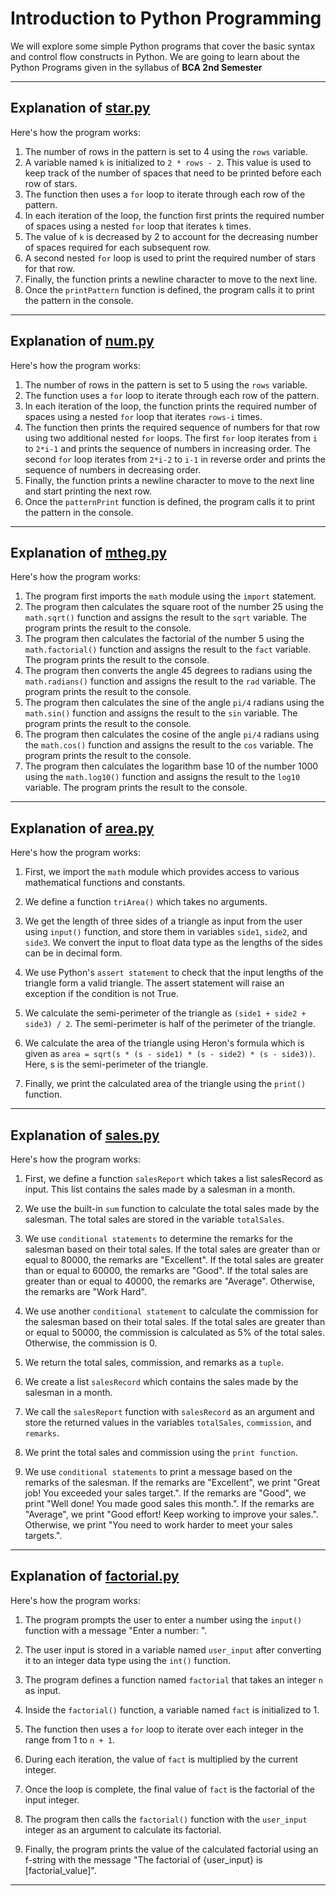 # Introduction to Python Programming

We will explore some simple Python programs that cover the basic syntax and control flow constructs in Python. We are going to learn about the Python Programs given in the syllabus of <b> BCA 2nd Semester </b>

<hr>

## Explanation of [star.py](./02-printPatterns/star.py)

Here's how the program works:

1. The number of rows in the pattern is set to 4 using the `rows` variable.
2. A variable named `k` is initialized to `2 * rows - 2`. This value is used to keep track of the number of spaces that need to be printed before each row of stars.
3. The function then uses a `for` loop to iterate through each row of the pattern.
4. In each iteration of the loop, the function first prints the required number of spaces using a nested `for` loop that iterates `k` times.
5. The value of `k` is decreased by 2 to account for the decreasing number of spaces required for each subsequent row.
6. A second nested `for` loop is used to print the required number of stars for that row.
7. Finally, the function prints a newline character to move to the next line.
8. Once the `printPattern` function is defined, the program calls it to print the pattern in the console.
<hr>

## Explanation of [num.py](./02-printPatterns/num.py)

Here's how the program works:

1. The number of rows in the pattern is set to 5 using the `rows` variable.
2. The function uses a `for` loop to iterate through each row of the pattern.
3. In each iteration of the loop, the function prints the required number of spaces using a nested `for` loop that iterates `rows-i` times.
4. The function then prints the required sequence of numbers for that row using two additional nested `for` loops. The first `for` loop iterates from `i` to `2*i-1` and prints the sequence of numbers in increasing order. The second `for` loop iterates from `2*i-2` to `i-1` in reverse order and prints the sequence of numbers in decreasing order.
5. Finally, the function prints a newline character to move to the next line and start printing the next row.
6. Once the `patternPrint` function is defined, the program calls it to print the pattern in the console.
<hr>

## Explanation of [mtheg.py](./03-mathexample/mtheg.py)

Here's how the program works:

1. The program first imports the `math` module using the `import` statement.
2. The program then calculates the square root of the number 25 using the `math.sqrt()` function and assigns the result to the `sqrt` variable. The program prints the result to the console.
3. The program then calculates the factorial of the number 5 using the `math.factorial()` function and assigns the result to the `fact` variable. The program prints the result to the console.
4. The program then converts the angle 45 degrees to radians using the `math.radians()` function and assigns the result to the `rad` variable. The program prints the result to the console.
5. The program then calculates the sine of the angle `pi/4` radians using the `math.sin()` function and assigns the result to the `sin` variable. The program prints the result to the console.
6. The program then calculates the cosine of the angle `pi/4` radians using the `math.cos()` function and assigns the result to the `cos` variable. The program prints the result to the console.
7. The program then calculates the logarithm base 10 of the number 1000 using the `math.log10()` function and assigns the result to the `log10` variable. The program prints the result to the console.
<hr>

## Explanation of [area.py](./04-area/area.py)

Here's how the program works:

1. First, we import the `math` module which provides access to various mathematical functions and constants.

2. We define a function `triArea()` which takes no arguments.

3. We get the length of three sides of a triangle as input from the user using `input()` function, and store them in variables `side1`, `side2`, and `side3`. We convert the input to float data type as the lengths of the sides can be in decimal form.

4. We use Python's `assert statement` to check that the input lengths of the triangle form a valid triangle. The assert statement will raise an exception if the condition is not True.

5. We calculate the semi-perimeter of the triangle as `(side1 + side2 + side3) / 2`. The semi-perimeter is half of the perimeter of the triangle.

6. We calculate the area of the triangle using Heron's formula which is given as `area = sqrt(s * (s - side1) * (s - side2) * (s - side3))`. Here, s is the semi-perimeter of the triangle.

7. Finally, we print the calculated area of the triangle using the `print()` function.
<hr>

## Explanation of [sales.py](./05-sales/sales.py)

Here's how the program works:

1. First, we define a function `salesReport` which takes a list salesRecord as input. This list contains the sales made by a salesman in a month.

2. We use the built-in `sum` function to calculate the total sales made by the salesman. The total sales are stored in the variable `totalSales`.

3. We use `conditional statements` to determine the remarks for the salesman based on their total sales. If the total sales are greater than or equal to 80000, the remarks are "Excellent". If the total sales are greater than or equal to 60000, the remarks are "Good". If the total sales are greater than or equal to 40000, the remarks are "Average". Otherwise, the remarks are "Work Hard".

4. We use another `conditional statement` to calculate the commission for the salesman based on their total sales. If the total sales are greater than or equal to 50000, the commission is calculated as 5% of the total sales. Otherwise, the commission is 0.

5. We return the total sales, commission, and remarks as a `tuple`.

6. We create a list `salesRecord` which contains the sales made by the salesman in a month.

7. We call the `salesReport` function with `salesRecord` as an argument and store the returned values in the variables `totalSales`, `commission`, and `remarks`.

8. We print the total sales and commission using the `print function`.

9. We use `conditional statements` to print a message based on the remarks of the salesman. If the remarks are "Excellent", we print "Great job! You exceeded your sales target.". If the remarks are "Good", we print "Well done! You made good sales this month.". If the remarks are "Average", we print "Good effort! Keep working to improve your sales.". Otherwise, we print "You need to work harder to meet your sales targets.".
<hr>

## Explanation of [factorial.py](./06-factorial/factorial.py)

Here's how the program works:

1. The program prompts the user to enter a number using the `input()` function with a message "Enter a number: ".

2. The user input is stored in a variable named `user_input` after converting it to an integer data type using the `int()` function.

3. The program defines a function named `factorial` that takes an integer `n` as input.

4. Inside the `factorial()` function, a variable named `fact` is initialized to 1.

5. The function then uses a `for` loop to iterate over each integer in the range from 1 to `n + 1`.

6. During each iteration, the value of `fact` is multiplied by the current integer.
7. Once the loop is complete, the final value of `fact` is the factorial of the input integer.

8. The program then calls the `factorial()` function with the `user_input` integer as an argument to calculate its factorial.

9. Finally, the program prints the value of the calculated factorial using an f-string with the message "The factorial of {user_input} is [factorial_value]".
<hr>